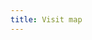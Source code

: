 ```yaml
---
title: Visit map
---
```


<script type="text/javascript" id="clustrmaps" src="//clustrmaps.com/map_v2.js?d=8_Py9W7dgufxwJbok-PaNDBQHIqdpHt5zZTeSjoyKng&cl=ffffff&w=a"></script>
